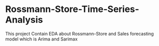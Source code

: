 # Rossmann-Store-Time-Series-Analysis
This project Contain EDA about Rossmann-Store and Sales forecasting model which is Arima and Sarimax
